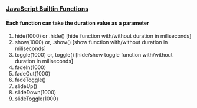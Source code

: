 ### <ins>**JavaScript Builtin Functions** </ins>
#### Each function can take the duration value as a parameter
1.  hide(1000) or .hide() [hide function with/without duration in miliseconds]
2. show(1000) or, .show() [show function with/without duration in miliseconds]
3. toggle(1000) or, toggle() [hide/show toggle function with/without duration in miliseconds]
4. fadeIn(1000)
5. fadeOut(1000)
6. fadeToggle()
7. slideUp()
8. slideDown(1000)
9. slideToggle(1000)        
